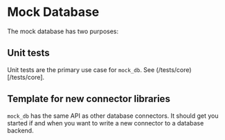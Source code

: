 # Mock Database

The mock database has two purposes:

## Unit tests

Unit tests are the primary use case for `mock_db`. See (/tests/core)[/tests/core].


## Template for new connector libraries

`mock_db` has the same API as other database connectors. It should get you started if and when you want to write a new connector to a database backend.
